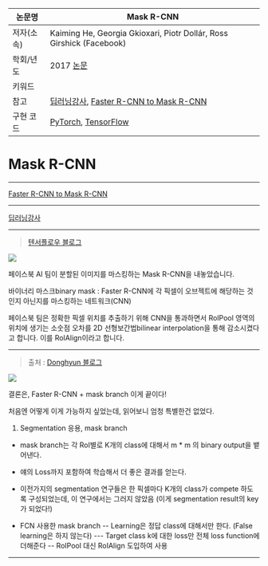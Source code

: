 |논문명|Mask R-CNN|
|-|-|
|저자(소속)|Kaiming He, Georgia Gkioxari, Piotr Dollár, Ross Girshick (Facebook)|
|학회/년도|2017 [논문](https://arxiv.org/abs/1703.06870)|
|키워드| |
|참고| [딥러닝강사](http://blog.naver.com/sogangori/221012300995), [Faster R-CNN to Mask R-CNN](http://www.yuthon.com/2017/04/27/Notes-From-Faster-R-CNN-to-Mask-R-CNN/) |
|구현 코드|[PyTorch](https://github.com/felixgwu/mask_rcnn_pytorch), [TensorFlow](https://github.com/CharlesShang/FastMaskRCNN)|


# Mask R-CNN
---
[Faster R-CNN to Mask R-CNN](http://www.yuthon.com/2017/04/27/Notes-From-Faster-R-CNN-to-Mask-R-CNN/)


---
[딥러닝강사](http://blog.naver.com/sogangori/221012300995)


---
> [텐서플로우 블로그](https://tensorflow.blog/2017/06/05/from-r-cnn-to-mask-r-cnn/)

![](http://i.imgur.com/OBXTpkJ.png)

페이스북 AI 팀이 분할된 이미지를 마스킹하는 Mask R-CNN을 내놓았습니다. 

바이너리 마스크binary mask : Faster R-CNN에 각 픽셀이 오브젝트에 해당하는 것인지 아닌지를 마스킹하는 네트워크(CNN)

페이스북 팀은 정확한 픽셀 위치를 추출하기 위해 CNN을 통과하면서 RoIPool 영역의 위치에 생기는 소숫점 오차를 2D 선형보간법bilinear interpolation을 통해 감소시켰다고 합니다. 이를 RoIAlign이라고 합니다. 



---
> 출처 : [Donghyun 블로그](http://blog.naver.com/kangdonghyun/221006015797)

![](http://i.imgur.com/Lec4AlE.png)

결론은, Faster R-CNN + mask branch 이게 끝이다!

처음엔 어떻게 이게 가능하지 싶었는데, 읽어보니 엄청 특별한건 없었다.

1. Segmentation 응용, mask branch

- mask branch는 각 RoI별로 K개의 class에 대해서 m * m 의 binary output을 뱉어낸다.
- 얘의 Loss까지 포함하여 학습해서 더 좋은 결과를 얻는다.
- 이전가지의 segmentation 연구들은 한 픽셀마다 K개의 class가 compete 하도록 구성되었는데, 이 연구에서는 그러지 않았음 (이게 segmentation result의 key가 되었다!)

- FCN 사용한 mask branch
-- Learning은 정답 class에 대해서만 한다. (False learning은 하지 않는다)
--- Target class k에 대한 loss만 전체 loss function에 더해준다
-- RoIPool 대신 RoIAlign 도입하여 사용
---



